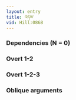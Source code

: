 ```yaml
---
layout: entry
title: འདམ་
vid: Hill:0868
---
```

### Dependencies (N = 0)


### Overt 1-2


### Overt 1-2-3


### Oblique arguments
